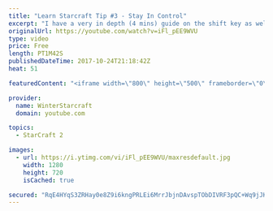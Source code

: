 ```yaml
---
title: "Learn Starcraft Tip #3 - Stay In Control"
excerpt: "I have a very in depth (4 mins) guide on the shift key as well here https://www.youtube.com/watch?v=7x9pHr544oY"
originalUrl: https://youtube.com/watch?v=iFl_pEE9WVU
type: video
price: Free
length: PT1M42S
publishedDateTime: 2017-10-24T21:18:42Z
heat: 51

featuredContent: "<iframe width=\"800\" height=\"500\" frameborder=\"0\" src=\"https://www.youtube.com/embed/iFl_pEE9WVU\" allow=\"accelerometer; autoplay; encrypted-media; gyroscope; picture-in-picture\" allowfullscreen></iframe>"

provider:
  name: WinterStarcraft
  domain: youtube.com

topics:
  - StarCraft 2

images:
  - url: https://i.ytimg.com/vi/iFl_pEE9WVU/maxresdefault.jpg
    width: 1280
    height: 720
    isCached: true

secured: "RqE4HYqS3ZRHay0e8Z9i6kngPRLEi6MrrJbjnDAvspTObDIVRF3pQC+Wq9jJKOiX/eEKpvo9zxVglkEH67m/lnPFMBYV1NEQCiWL1AR8X5OZtSTC26jYpwxs+l4OuGBO96B0735GjLBMFqasXzSpmFmjk0l04x+3dVwd6pvmpgkHue47mrTCIf4HHcbNaawijGMMCHiEUDt6zkFkk63iZGzPYTVRxrE0qxfOiCAnbgP2A+t2fQ+nMxs6VAYSfD/F9gfcBKkMbPuTBnHxPtLu5/AT6S8FcHay7SImRsbaTzFj8TuT3w6Veu2x0uOB9W5QR1eb+QKF8InYLy6s58AoRCOPkMwkGVzbDxyDNiXGx0uCtZ7NpACKioPAJInn7SlqdVHzqvLqoncXJP/bnPmQ4txjheAUwhC0nleXAu6wDuI=;E9gYukEzxFFC3T8pPm/eSg=="
---
```


